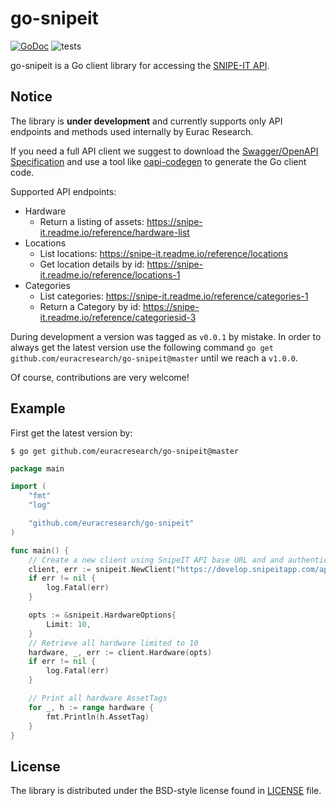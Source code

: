 # go-snipeit

[![GoDoc](https://img.shields.io/static/v1?label=godoc&message=reference&color=blue)](https://pkg.go.dev/github.com/euracresearch/go-snipeit)
![tests](https://github.com/euracresearch/go-snipeit/workflows/tests/badge.svg)

go-snipeit is a Go client library for accessing the [SNIPE-IT API](https://snipe-it.readme.io/reference).

## Notice

The library is **under development** and currently supports only API endpoints and methods used internally by Eurac Research. 

If you need a full API client we suggest to download the [Swagger/OpenAPI Specification](https://snipe-it.readme.io/openapi/) and use a tool like [oapi-codegen](https://github.com/bonitoo-io/oapi-codegen) to generate the Go client code.

Supported API endpoints:
 
- Hardware
	- Return a listing of assets: https://snipe-it.readme.io/reference/hardware-list
- Locations
	- List locations: https://snipe-it.readme.io/reference/locations
	- Get location details by id: https://snipe-it.readme.io/reference/locations-1
- Categories
	- List categories: https://snipe-it.readme.io/reference/categories-1
	- Return a Category by id: https://snipe-it.readme.io/reference/categoriesid-3

During development a version was tagged as `v0.0.1` by mistake. In order to always get the latest version use the following command `go get github.com/euracresearch/go-snipeit@master` until we reach a `v1.0.0`.

Of course, contributions are very welcome!

## Example

First get the latest version by: 

```
$ go get github.com/euracresearch/go-snipeit@master
```

```go
package main

import (
	"fmt"
	"log"

	"github.com/euracresearch/go-snipeit"
)

func main() {
	// Create a new client using SnipeIT API base URL and and authentication token
	client, err := snipeit.NewClient("https://develop.snipeitapp.com/api/v1/", "my-token")
	if err != nil {
		log.Fatal(err)
	}

	opts := &snipeit.HardwareOptions{
		Limit: 10,
	}
	// Retrieve all hardware limited to 10
	hardware, _, err := client.Hardware(opts)
	if err != nil {
		log.Fatal(err)
	}

	// Print all hardware AssetTags
	for _, h := range hardware {
		fmt.Println(h.AssetTag)
	}
}
```

## License

The library is distributed under the BSD-style license found in [LICENSE](./LICENSE) file.